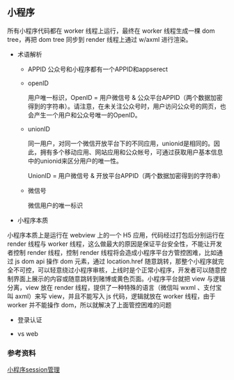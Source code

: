 ## 小程序

所有小程序代码都在 worker 线程上运行，最终在 worker 线程生成一棵 dom tree，再把 dom tree 同步到 render 线程上通过 w/axml 进行渲染。

* 术语解析

  - APPID 公众号和小程序都有一个APPID和appserect

  - openID

    用户唯一标识，OpenID = 用户微信号 & 公众平台APPID（两个数据加密得到的字符串）。请注意，在未关注公众号时，用户访问公众号的网页，也会产生一个用户和公众号唯一的OpenID。

  - unionID

    同一用户，对同一个微信开放平台下的不同应用，unionid是相同的。因此，拥有多个移动应用、网站应用和公众帐号，可通过获取用户基本信息中的unionid来区分用户的唯一性。

    UnionID = 用户微信号 & 开放平台APPID（两个数据加密得到的字符串）

  - 微信号

    微信用户的唯一标识

* 小程序本质

小程序本质上是运行在 webview 上的一个 H5 应用，代码经过打包后分别运行在 render 线程与 worker 线程，这么做最大的原因是保证平台安全性，不能让开发者控制 render 线程，控制 render 线程将会造成小程序平台方管控困难，比如通过 js dom api 操作 dom 元素，通过 location.href 随意跳转，那整个小程序就完全不可控，可以轻意绕过小程序审核，上线时是个正常小程序，开发者可以随意控制界面上展示的内容或随意跳转到赌博或黄色页面。小程序平台就把 view 与逻辑分离，view 放在 render 线程，提供了一种特殊的语言（微信叫 wxml 、支付宝叫 axml）来写 view，并且不能写入 js 代码，逻辑就放在 worker 线程，由于 worker 并不能操作 dom，所以就解决了上面管控困难的问题

* 登录认证

* vs web

### 参考资料

[小程序session管理](https://www.it-man.cn/archives/post-140.html)